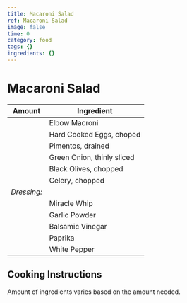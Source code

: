 ```yaml
---
title: Macaroni Salad
ref: Macaroni Salad
image: false
time: 0
category: food
tags: {}
ingredients: {}
---
```

# Macaroni Salad  
  
|Amount|Ingredient|  
|----|----|  
|| Elbow Macroni  
|| Hard Cooked Eggs, choped  
|| Pimentos, drained  
|| Green Onion, thinly sliced  
|| Black Olives, chopped  
|| Celery, chopped  
*Dressing:*|  
|| Miracle Whip  
|| Garlic Powder  
|| Balsamic Vinegar  
|| Paprika  
|| White Pepper  
  
## Cooking Instructions  
Amount of ingredients varies based on the amount needed.  
  